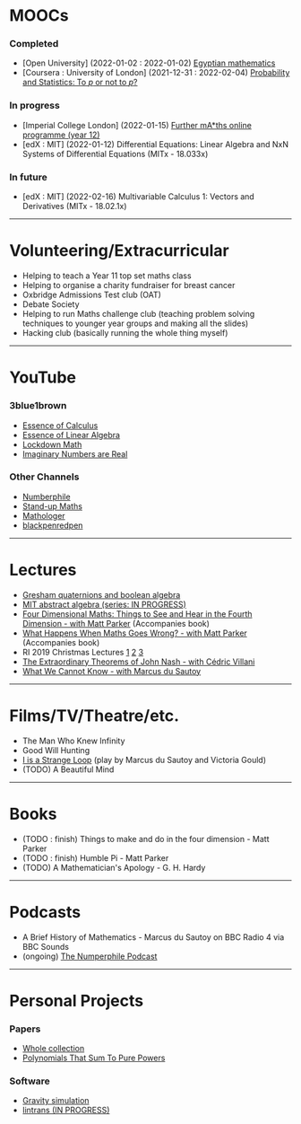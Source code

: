 # MOOCs

### Completed
- [Open University] (2022-01-02 : 2022-01-02) [Egyptian mathematics](https://www.open.edu/openlearn/science-maths-technology/mathematics-and-statistics/mathematics/egyptian-mathematics/content-section-0)
- [Coursera : University of London] (2021-12-31 : 2022-02-04) [Probability and Statistics: To *p* or not to *p*?](https://www.coursera.org/learn/probability-statistics/home/welcome)

### In progress
- [Imperial College London] (2022-01-15) [Further mA*ths online programme (year 12)](https://www.imperial.ac.uk/be-inspired/schools-outreach/secondary-schools/mentoring-and-tutoring/further-maths-online-programme/)
- [edX : MIT] (2022-01-12) Differential Equations: Linear Algebra and NxN Systems of Differential Equations (MITx - 18.033x)

### In future
- [edX : MIT] (2022-02-16) Multivariable Calculus 1: Vectors and Derivatives (MITx - 18.02.1x)

---

# Volunteering/Extracurricular

- Helping to teach a Year 11 top set maths class
- Helping to organise a charity fundraiser for breast cancer
- Oxbridge Admissions Test club (OAT)
- Debate Society
- Helping to run Maths challenge club (teaching problem solving techniques to younger year groups and making all the slides)
- Hacking club (basically running the whole thing myself)

---

# YouTube

### 3blue1brown
- [Essence of Calculus](https://www.youtube.com/playlist?list=PLZHQObOWTQDMsr9K-rj53DwVRMYO3t5Yr)
- [Essence of Linear Algebra](https://www.youtube.com/playlist?list=PLZHQObOWTQDPD3MizzM2xVFitgF8hE_ab)
- [Lockdown Math](https://www.youtube.com/playlist?list=PLZHQObOWTQDP5CVelJJ1bNDouqrAhVPev)
- [Imaginary Numbers are Real](https://www.youtube.com/playlist?list=PLiaHhY2iBX9g6KIvZ_703G3KJXapKkNaF)

### Other Channels
- [Numberphile](https://www.youtube.com/c/numberphile)
- [Stand-up Maths](https://www.youtube.com/user/standupmaths)
- [Mathologer](https://www.youtube.com/c/Mathologer)
- [blackpenredpen](https://www.youtube.com/c/blackpenredpen)

---

# Lectures

- [Gresham quaternions and boolean algebra](https://www.youtube.com/watch?v=zdTnc2Yfzek)
- [MIT abstract algebra (series: IN PROGRESS)](https://www.youtube.com/watch?v=VdLhQs_y_E8&list=PLelIK3uylPMGzHBuR3hLMHrYfMqWWsmx5)
- [Four Dimensional Maths: Things to See and Hear in the Fourth Dimension - with Matt Parker](https://www.youtube.com/watch?v=1wAaI_6b9JE) (Accompanies book)
- [What Happens When Maths Goes Wrong? - with Matt Parker](https://www.youtube.com/watch?v=6JwEYamjXpA) (Accompanies book)
- RI 2019 Christmas Lectures [1](https://www.youtube.com/watch?v=_q4DrUHKC0Q) [2](https://www.youtube.com/watch?v=TtisQ9yZ2zo) [3](https://www.youtube.com/watch?v=u5mNa6KE0lA)
- [The Extraordinary Theorems of John Nash - with Cédric Villani](https://www.youtube.com/watch?v=iHKa8F-RsEM)
- [What We Cannot Know - with Marcus du Sautoy](https://www.youtube.com/watch?v=reeU09R4TIA&t=2s)

---

# Films/TV/Theatre/etc.

- The Man Who Knew Infinity
- Good Will Hunting
- [I is a Strange Loop](https://www.youtube.com/watch?v=xEORIj1Ecug) (play by Marcus du Sautoy and Victoria Gould)
- (TODO) A Beautiful Mind

---

# Books

- (TODO : finish) Things to make and do in the four dimension - Matt Parker
- (TODO : finish) Humble Pi - Matt Parker
- (TODO) A Mathematician's Apology - G. H. Hardy

---

# Podcasts

- A Brief History of Mathematics - Marcus du Sautoy on BBC Radio 4 via BBC Sounds
- (ongoing) [The Numperphile Podcast](https://www.youtube.com/playlist?list=PLt5AfwLFPxWLNVixpe1w3fi6lE2OTq0ET)

---

# Personal Projects

### Papers
- [Whole collection](https://github.com/DoctorDalek1963/LaTeX)
- [Polynomials That Sum To Pure Powers](https://github.com/DoctorDalek1963/LaTeX/blob/main/Investigations/PDFs/Polynomials_That_Sum_To_Pure_Powers.pdf)

### Software
- [Gravity simulation](https://github.com/DoctorDalek1963/Julia-Gravity)
- [lintrans (IN PROGRESS)](https://github.com/DoctorDalek1963/lintrans)
